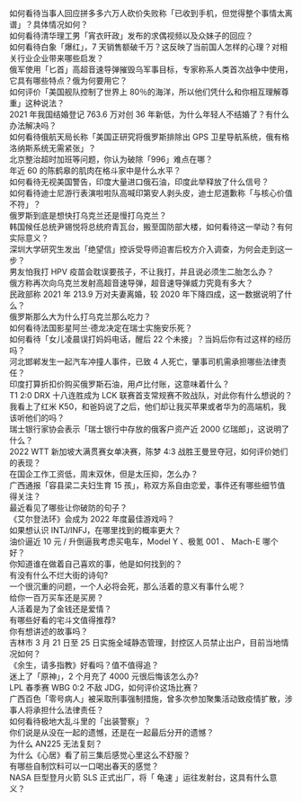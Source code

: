 如何看待当事人回应拼多多六万人砍价失败称「已收到手机，但觉得整个事情太离谱」？具体情况如何？  
如何看待清华理工男「宵衣旰政」发布的求偶视频以及众妹子的回应？  
如何看待白象「爆红」，7 天销售额破千万？这反映了当前国人怎样的心理？对相关行业企业带来哪些启发？  
俄军使用「匕首」高超音速导弹摧毁乌军事目标，专家称系人类首次战争中使用，它具有哪些特点？俄为何要用它？  
如何评价「美国舰队控制了世界上 80％的海洋，所以他们凭什么和你相互理解尊重」这种说法？  
2021 年我国结婚登记 763.6 万对创 36 年新低，为什么年轻人不结婚了？有什么办法解决吗？  
如何看待俄航天局长称「美国正研究将俄罗斯排除出 GPS 卫星导航系统，俄有格洛纳斯系统无需紧张」？  
北京整治超时加班等问题，你认为破除「996」难点在哪？  
年近 60 的陈鹤皋的肌肉在格斗家中是什么水平？  
如何看待无视美国警告，印度大量进口俄石油，印度此举释放了什么信号？  
如何看待迪士尼游行表演啦啦队高喊印第安人剥头皮，迪士尼道歉称「与核心价值不符」？  
俄罗斯到底是想快打乌克兰还是慢打乌克兰？  
韩国候任总统尹锡悦将总统府青瓦台，搬至国防部大楼，如何看待这一举动？有何实际意义？  
深圳大学研究生发出「绝望信」控诉受导师迫害后校方介入调查，为何会走到这一步？  
男友怕我打 HPV 疫苗会耽误要孩子，不让我打，并且说必须生二胎怎么办？  
俄方称再次向乌克兰发射高超音速导弹，超音速导弹威力究竟有多大？  
民政部称 2021 年 213.9 万对夫妻离婚，较 2020 年下降四成，这一数据说明了什么？  
俄罗斯那么大为什么打乌克兰那么吃力？  
如何看待法国影星阿兰·德龙决定在瑞士实施安乐死？  
如何看待「女儿凌晨误打妈妈电话，醒后 22 个未接」？当妈后你有过这样的经历吗？  
河北邯郸发生一起汽车冲撞人事件，已致 4 人死亡，肇事司机需承担哪些法律责任？  
印度打算折扣价购买俄罗斯石油，用卢比付账，这意味着什么？  
T1 2:0 DRX 十八连胜成为 LCK 联赛首支常规赛不败战队，对此你有什么想说的？  
我看上了红米 K50，和爸妈说了之后，他们却让我买苹果或者华为的高端机，我该听他们的吗？  
瑞士银行家协会表示「瑞士银行中存放的俄客户资产近 2000 亿瑞郎」，这说明了什么？  
2022 WTT 新加坡大满贯赛女单决赛，陈梦 4:3 战胜王曼昱夺冠，如何评价她们的表现？  
在国企工作工资低，周末双休，但是太压抑，怎么办？  
广西通报「容县梁二夫妇生育 15 孩」，称双方系自由恋爱，事件还有哪些细节值得关注？  
最近看见了哪些让你破防的句子？  
《艾尔登法环》会成为 2022 年度最佳游戏吗？  
如果想认识 INTJ/INFJ，在哪里找到的概率更大？  
油价逼近 10 元 / 升倒逼我考虑买电车，Model Y 、极氪 001 、 Mach-E 哪个好？  
你知道谁在做着自己喜欢的事，他是如何找到的？  
有没有什么不烂大街的诗句?  
一个很沉重的问题，一个人必将会死，那么活着的意义有事什么呢？  
给你一百万买车还是买房？  
人活着是为了金钱还是爱情？  
有哪些好看的宅斗文值得推荐?  
你有想讲述的故事吗？  
吉林市 3 月 21 日至 25 日实施全域静态管理，封控区人员禁止出户，目前当地情况如何？  
《余生，请多指教》好看吗？值不值得追？  
迷上了「原神」，2 个月充了 4000 元很后悔该怎么办?  
LPL 春季赛 WBG 0:2 不敌 JDG，如何评价这场比赛？  
广西百色「零号病人」被采取刑事强制措施，曾多次参加聚集活动致疫情扩散，涉事人将承担什么法律责任？  
如何看待极地大乱斗里的「出装警察」？  
你们说是从没在一起的遗憾，还是在一起最后分开的遗憾？  
为什么 AN225 无法复刻？  
为什么《心居》看了前三集后感觉心里这么不舒服？  
有哪些自制饮料可以一口喝出春天的感觉？  
NASA 巨型登月火箭 SLS 正式出厂，将「 龟速 」运往发射台，这具有什么意义？  
